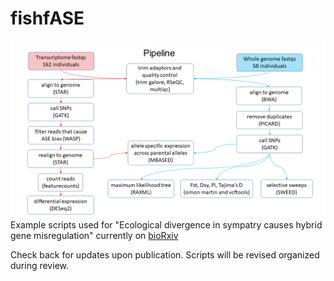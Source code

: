 # fishfASE
![Image of Pipeline](https://github.com/joemcgirr/fishfASE/blob/master/pipeline.png)
Example scripts used for "Ecological divergence in sympatry causes hybrid gene misregulation" currently on [bioRxiv](https://doi.org/10.1101/717025)

Check back for updates upon publication. Scripts will be revised organized during review.
